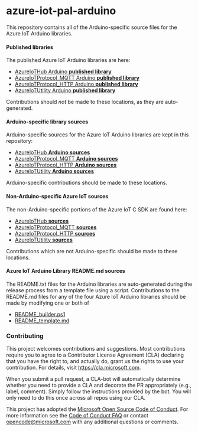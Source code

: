 # azure-iot-pal-arduino

This repository contains all of the Arduino-specific source files for the Azure IoT Arduino 
libraries. 

#### Published libraries
The published Azure IoT Arduino libraries are here:
* [AzureIoTHub Arduino **published library**](https://github.com/Azure/azure-iot-arduino)
* [AzureIoTProtocol_MQTT Arduino **published library**](https://github.com/Azure/azure-iot-arduino-protocol-mqtt)
* [AzureIoTProtocol_HTTP Arduino **published library**](https://github.com/Azure/azure-iot-arduino-protocol-http)
* [AzureIoTUtility Arduino **published library**](https://github.com/Azure/azure-iot-arduino-utility)

Contributions should _not_ be made to these locations, as they are auto-generated.

#### Arduino-specific library sources

Arduino-specific sources for the Azure IoT Arduino libraries are kept in this repository:
* [AzureIoTHub **Arduino sources**](https://github.com/Azure/azure-iot-pal-arduino/tree/master/build_all/base-libraries/AzureIoTHub)
* [AzureIoTProtocol_MQTT **Arduino sources**](https://github.com/Azure/azure-iot-pal-arduino/tree/master/build_all/base-libraries/AzureIoTProtocol_MQTT)
* [AzureIoTProtocol_HTTP **Arduino sources**](https://github.com/Azure/azure-iot-pal-arduino/tree/master/build_all/base-libraries/AzureIoTProtocol_HTTP)
* [AzureIoTUtility **Arduino sources**](https://github.com/Azure/azure-iot-pal-arduino/tree/master/build_all/base-libraries/AzureIoTUtility)

Arduino-specific contributions should be made to these locations.

#### Non-Arduino-specific Azure IoT sources

The non-Arduino-specific portions of the Azure IoT C SDK are found here:
* [AzureIoTHub **sources**](https://github.com/Azure/azure-iot-sdk-c)
* [AzureIoTProtocol_MQTT **sources**](https://github.com/Azure/azure-umqtt-c)
* [AzureIoTProtocol_HTTP **sources**](https://github.com/Azure/azure-c-shared-utility)
* [AzureIoTUtility **sources**](https://github.com/Azure/azure-c-shared-utility)

Contributions which are not Arduino-specific should be made to these locations.

#### Azure IoT Arduino Library README.md sources

The README.txt files for the Arduino libraries are auto-generated during the release
process from a template file using a script.
Contributions to the README.md files for any of the four Azure IoT Arduino libraries should be made by 
modifying one or both of 

* [README_builder.ps1](https://github.com/Azure/azure-iot-pal-arduino/blob/master/build_all/README_builder.ps1)
* [README_template.md](https://github.com/Azure/azure-iot-pal-arduino/blob/master/build_all/README_template.md)


### Contributing

This project welcomes contributions and suggestions.  Most contributions require you to agree to a
Contributor License Agreement (CLA) declaring that you have the right to, and actually do, grant us
the rights to use your contribution. For details, visit https://cla.microsoft.com.

When you submit a pull request, a CLA-bot will automatically determine whether you need to provide
a CLA and decorate the PR appropriately (e.g., label, comment). Simply follow the instructions
provided by the bot. You will only need to do this once across all repos using our CLA.

This project has adopted the [Microsoft Open Source Code of Conduct](https://opensource.microsoft.com/codeofconduct/).
For more information see the [Code of Conduct FAQ](https://opensource.microsoft.com/codeofconduct/faq/) or
contact [opencode@microsoft.com](mailto:opencode@microsoft.com) with any additional questions or comments.
